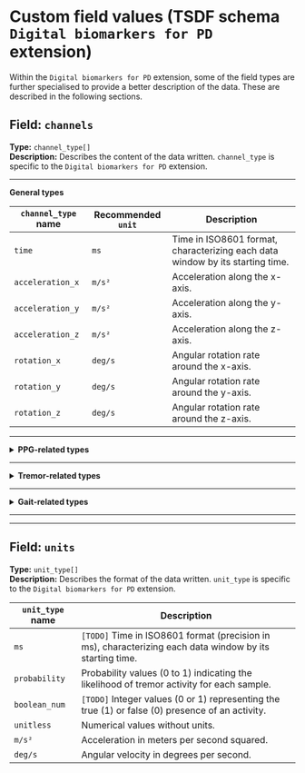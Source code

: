 # Custom field values (TSDF schema `Digital biomarkers for PD` extension)

Within the `Digital biomarkers for PD` extension, some of the field types are further specialised to provide a better description of the data. These are described in the following sections.

## Field: `channels`
**Type:** `channel_type[]`         
**Description:** Describes the content of the data written. `channel_type` is specific to the `Digital biomarkers for PD` extension.

---

**General types**

| `channel_type` name       | Recommended `unit` | Description                                                                        
|--------------------------|--------------------|------------------------------------------------------------------------------------|
| `time`                   | `ms`               | Time in ISO8601 format, characterizing each data window by its starting time.          |
| `acceleration_x`         | `m/s²`             | Acceleration along the x-axis.                                                       |
| `acceleration_y`         | `m/s²`             | Acceleration along the y-axis.                                                       |
| `acceleration_z`         | `m/s²`             | Acceleration along the z-axis.                                                       |
| `rotation_x`             | `deg/s`            | Angular rotation rate around the x-axis.                                              |
| `rotation_y`             | `deg/s`            | Angular rotation rate around the y-axis.                                              |
| `rotation_z`             | `deg/s`            | Angular rotation rate around the z-axis.                                              |


---

<details>
<summary><b>PPG-related types</b></summary>
<section markdown="block">
  
|   `channel_type` name          | Recommended `unit`       | Description                                                                           |
|----------------------------|-----------------------|---------------------------------------------------------------------------------------|
| `ppg_quality_post_prob`     | `probability`         | `[TODO]` Posterior probability that the corresponding PPG signal is of high quality (0 to 1).   |

</section>
</details>

---

<details>
<summary><b>Tremor-related types</b></summary>

| `channel_type` name       | Recommended `unit` | Description                                                                         |
|--------------------------|--------------------|-------------------------------------------------------------------------------------|
| `gyro_tremor_prob`       | `probability`      | Probability values (0 to 1) indicating the likelihood of tremor activity for each sample. |
| `gyro_tremor_hat`        | `boolean_num`      | Estimated values representing the presence or absence of tremor activity for each sample. |
| `gyro_arm_actv_prob`     | `probability`      | Probability values (0 to 1) indicating the likelihood of arm activity for each sample.    |
| `gyro_arm_actv_hat`      | `boolean_num`      | Estimated values representing the presence or absence of arm activity for each sample.    |
| `GyMeanDx`               | `unitless`         | Mean gyro derivative in the x axis. |
| `GyMeanDy`               | `unitless`         | Mean gyro derivative in the y axis. |
| `GyMeanDz`               | `unitless`         | Mean gyro derivative in the z axis. |
| `GyLTreDomPowerX`        | `unitless`         | Gyro Low tremor (range [3.5-8 Hz]) dominant power in the x axis. |
| `GyLTreDomPowerY`        | `unitless`         | Gyro Low tremor (range [3.5-8 Hz]) dominant power in the y axis. |
| `GyLTreDomPowerZ`        | `unitless`         | Gyro Low tremor (range [3.5-8 Hz]) dominant power in the z axis. |
| `GyGaitBandPower`        | `unitless`         | Gyro gait bandpower (range [0.4 – 2] Hz) – PSD: sum of the axes. |
| `GyGaitBandpowerRatio`   | `unitless`         | Gyro gait bandpower sum / total bandpower sum up to 15 Hz – PSD: sum of the axes. |
| `GyGaitFreqPeak`         | `unitless`         | Frequency peak of the in the gyro gait range – PSD: sum of the axes. |
| `GyGaitFixedDomPower`    | `unitless`         | `[TODO]` Gyro dominant power in a fixed range (specific frequency range not provided). |
| `GyGaitFixedDomPowerRatio` | `unitless`       | `[TODO]` Ratio of dominant power in the gyro gait range to total power. |
| `GyGaitDomPower`         | `unitless`         | `[TODO]` Dominant power in the gyro gait range. |
| `GyGaitDomPowerRatio`    | `unitless`         | `[TODO]` Ratio of dominant power in the gyro gait range to total power. |
| `GyGaitPeakFreqWidth`    | `unitless`         | `[TODO]` Width of the frequency peak in the gyro gait range. |
| `GyLTreBandPower`        | `unitless`         | `[TODO]` Low tremor bandpower (specific frequency range not provided). |
| `GyLTreBandpower`        | `unitless`         | `[TODO]` Low tremor bandpower (specific frequency range not provided). |
| `GyLTreFreqPeak`         | `unitless`         | `[TODO]` Frequency peak in the low tremor range. |
| `GyLTreFixedDomP`        | `unitless`         | `[TODO]` Low tremor dominant power in a fixed range (specific frequency range not provided). |
| `GyLTreFixedDomP`        | `unitless`         | `[TODO]` Low tremor dominant power in a fixed range (specific frequency range not provided). |
| `GyLTreDomPower`         | `unitless`         | `[TODO]` Low tremor dominant power (specific frequency range not provided). |
| `GyLTreDomPowerR`        | `unitless`         | `[TODO]` Ratio of low tremor dominant power to total power. |
| `GyLTrePeakFreqW`        | `unitless`         | `[TODO]` Width of the frequency peak in the low tremor range. |
| `GyHTreBandPower`        | `unitless`         | `[TODO]` High tremor bandpower (specific frequency range not provided). |
| `GyHTreBandpower`        | `unitless`         | `[TODO]` High tremor bandpower (specific frequency range not provided). |
| `GyHTreFreqPeak`         | `unitless`         | `[TODO]` Frequency peak in the high tremor range. |
| `GyHTreFixedDomP`        | `unitless`         | `[TODO]` High tremor dominant power in a fixed range (specific frequency range not provided). |
| `GyHTreFixedDomP`        | `unitless`         | `[TODO]` High tremor dominant power in a fixed range (specific frequency range not provided). |
| `GyHTreDomPower`         | `unitless`         | `[TODO]` High tremor dominant power (specific frequency range not provided). |
| `GyHTreDomPowerR`        | `unitless`         | `[TODO]` Ratio of high tremor dominant power to total power. |
| `GyHTrePeakFreqW`        | `unitless`         | `[TODO]` Width of the frequency peak in the high tremor range. |
| `GyMFCC1`                | `unitless`         | `[TODO]` Mel-frequency cepstral coefficient 1. |
| `GyMFCC2`                | `unitless`         | `[TODO]` Mel-frequency cepstral coefficient 2. |
| `GyMFCC3`                | `unitless`         | `[TODO]` Mel-frequency cepstral coefficient 3. |
| `GyMFCC4`                | `unitless`         | `[TODO]` Mel-frequency cepstral coefficient 4. |
| `GyMFCC5`                | `unitless`         | `[TODO]` Mel-frequency cepstral coefficient 5. |
| `GyMFCC6`                | `unitless`         | `[TODO]` Mel-frequency cepstral coefficient 6. |
| `GyMFCC7`                | `unitless`         | `[TODO]` Mel-frequency cepstral coefficient 7. |
| `GyMFCC8`                | `unitless`         | `[TODO]` Mel-frequency cepstral coefficient 8. |
| `GyMFCC9`                | `unitless`         | `[TODO]` Mel-frequency cepstral coefficient 9. |


</details>

---

<details>
<summary><b>Gait-related types</b></summary>

| `channel_type` name       | Recommended `unit` | Description                                                                         |
|--------------------------|--------------------|-------------------------------------------------------------------------------------|
| `gd_std_accel_norm`       | `m/s²`            | Standard deviation of the norm of the accelerometer axes in the temporal domain.     |
| `gd_x_accel_grav_mean`    | `m/s²`            | Mean of the x-axis acceleration gravity component.     |
| `gd_y_accel_grav_mean`    | `m/s²`            | Mean of the y-axis acceleration gravity component.  |
| `gd_z_accel_grav_mean`    | `m/s²`            | Mean of the z-axis acceleration gravity component. |
| `gd_x_accel_grav_std`     | `m/s²`            | Standard deviation of the x-axis acceleration gravity component. |
| `gd_y_accel_grav_std`     | `m/s²`            | Standard deviation of the y-axis acceleration gravity component. |
| `gd_z_accel_grav_std`     | `m/s²`            | Standard deviation of the z-axis acceleration gravity component.. |
| `gd_x_accel_power_below_gait`  | `m/s²Hz^-1`            | Total power in the [0, 0.7] Hz range of the x-axis accelerometer |
| `gd_y_accel_power_below_gait`  | `m/s²Hz^-1`            | Total power in the [0, 0.7] Hz range of the y-axis accelerometer |
| `gd_z_accel_power_below_gait`  | `m/s²Hz^-1`            | Total power in the [0, 0.7] Hz range of the z-axis accelerometer |
| `gd_x_accel_power_gait`  | `m/s²Hz^-1`            | Total power in the [0.7, 3.5] Hz range of the x-axis accelerometer |
| `gd_y_accel_power_gait`  | `m/s²Hz^-1`            | Total power in the [0.7, 3.5] Hz range of the y-axis accelerometer |
| `gd_z_accel_power_gait`  | `m/s²Hz^-1`            | Total power in the [0.7, 3.5] Hz range of the z-axis accelerometer |
| `gd_x_accel_power_tremor`  | `m/s²Hz^-1`            | Total power in the [3.5, 8] Hz range of the x-axis accelerometer |
| `gd_y_accel_power_tremor`  | `m/s²Hz^-1`            | Total power in the [3.5, 8] Hz range of the y-axis accelerometer |
| `gd_z_accel_power_tremor`  | `m/s²Hz^-1`            | Total power in the [3.5, 8] Hz range of the z-axis accelerometer |
| `gd_x_accel_power_above_tremor`  | `m/s²Hz^-1`            | Total power in the [8, 50] Hz range of the x-axis accelerometer |
| `gd_y_accel_power_above_tremor`  | `m/s²Hz^-1`            | Total power in the [8, 50] Hz range of the y-axis accelerometer |
| `gd_z_accel_power_above_tremor`  | `m/s²Hz^-1`            | Total power in the [8, 50] Hz range of the z-axis accelerometer |
| `gd_x_accel_dominant_frequency`  | `Hz`            | Dominant frequency of the x-axis accelerometer |
| `gd_y_accel_dominant_frequency`  | `Hz`            | Dominant frequency of the x-axis accelerometer |
| `gd_z_accel_dominant_frequency`  | `Hz`            | Dominant frequency of the x-axis accelerometer |
| `gd_accel_norm_cc_{n}`  | `?`            | Cepstral coefficient n with n $\in$ [1,2,...,16]. |
| `gd_pred_gait_proba`  | `probability`            | Predicted probability of gait being the predominant activity within the window span. |

</details>

---
---

## Field: `units`
**Type:** `unit_type[]`         
**Description:** Describes the format of the data written. `unit_type` is specific to the `Digital biomarkers for PD` extension.


|   `unit_type` name          | Description                                                                           |
|----------------------------|---------------------------------------------------------------------------------------|
| `ms`              | `[TODO]` Time in ISO8601 format (precision in ms), characterizing each data window by its starting time.                |
| `probability`       | Probability values (0 to 1) indicating the likelihood of tremor activity for each sample.    |
| `boolean_num`       | `[TODO]` Integer values (0 or 1) representing the true (1) or false (0) presence of an activity.      |
| `unitless`          | Numerical values without units.                                                              |
| `m/s²`             | Acceleration in meters per second squared.                                           |
| `deg/s`            | Angular velocity in degrees per second.  
